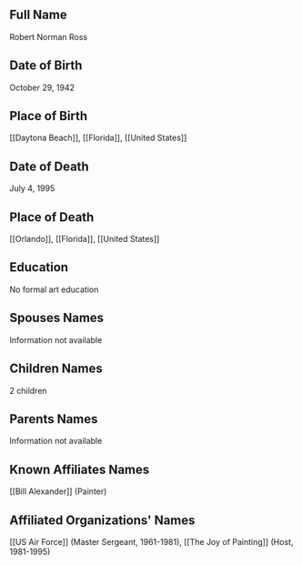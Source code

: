 ## Full Name
Robert Norman Ross

## Date of Birth
October 29, 1942

## Place of Birth
[[Daytona Beach]], [[Florida]], [[United States]]

## Date of Death
July 4, 1995

## Place of Death
[[Orlando]], [[Florida]], [[United States]]

## Education
No formal art education

## Spouses Names
Information not available

## Children Names
2 children

## Parents Names
Information not available

## Known Affiliates Names
[[Bill Alexander]] (Painter)

## Affiliated Organizations' Names
[[US Air Force]] (Master Sergeant, 1961-1981),
[[The Joy of Painting]] (Host, 1981-1995)